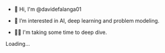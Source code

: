 - 👋 Hi, I'm @davidefalanga01


- 👀 I’m interested in AI, deep learning and problem modeling.


- 💆🏻 I'm taking some time to deep dive.

Loading...

<!---
davidefalanga01/davidefalanga01 is a ✨ special ✨ repository because its `README.md` (this file) appears on your GitHub profile.
You can click the Preview link to take a look at your changes.
--->
